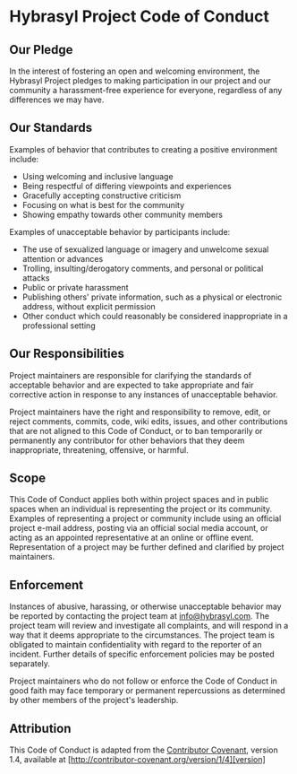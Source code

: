 # Hybrasyl Project Code of Conduct

## Our Pledge

In the interest of fostering an open and welcoming environment, the Hybrasyl Project pledges to making participation in our project 
and our community a harassment-free experience for everyone, regardless of any differences we may have.

## Our Standards

Examples of behavior that contributes to creating a positive environment include:

* Using welcoming and inclusive language
* Being respectful of differing viewpoints and experiences
* Gracefully accepting constructive criticism
* Focusing on what is best for the community
* Showing empathy towards other community members

Examples of unacceptable behavior by participants include:

* The use of sexualized language or imagery and unwelcome sexual attention or advances
* Trolling, insulting/derogatory comments, and personal or political attacks
* Public or private harassment
* Publishing others' private information, such as a physical or electronic address, without explicit permission
* Other conduct which could reasonably be considered inappropriate in a professional setting

## Our Responsibilities

Project maintainers are responsible for clarifying the standards of acceptable behavior and are expected to take 
appropriate and fair corrective action in response to any instances of unacceptable behavior.

Project maintainers have the right and responsibility to remove, edit, or reject comments, commits, code, wiki 
edits, issues, and other contributions that are not aligned to this Code of Conduct, or to ban temporarily or 
permanently any contributor for other behaviors that they deem inappropriate, threatening, offensive, or 
harmful.

## Scope

This Code of Conduct applies both within project spaces and in public spaces when an individual is representing 
the project or its community. Examples of representing a project or community include using an official project 
e-mail address, posting via an official social media account, or acting as an appointed representative at an 
online or offline event. Representation of a project may be further defined and clarified by project maintainers.

## Enforcement

Instances of abusive, harassing, or otherwise unacceptable behavior may be reported by contacting the project 
team at info@hybrasyl.com. The project team will review and investigate all complaints, and will respond in a 
way that it deems appropriate to the circumstances. The project team is obligated to maintain confidentiality 
with regard to the reporter of an incident. Further details of specific enforcement policies may be posted 
separately.

Project maintainers who do not follow or enforce the Code of Conduct in good faith may face temporary or 
permanent repercussions as determined by other members of the project's leadership.

## Attribution

This Code of Conduct is adapted from the [Contributor Covenant][homepage], version 1.4, 
available at [http://contributor-covenant.org/version/1/4][version]

[homepage]: http://contributor-covenant.org
[version]: http://contributor-covenant.org/version/1/4/
